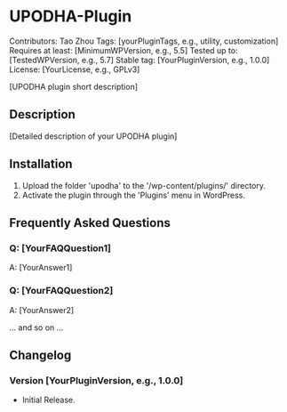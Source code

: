 # UPODHA-Plugin

Contributors: Tao Zhou
Tags: [yourPluginTags, e.g., utility, customization]
Requires at least: [MinimumWPVersion, e.g., 5.5]
Tested up to: [TestedWPVersion, e.g., 5.7]
Stable tag: [YourPluginVersion, e.g., 1.0.0]
License: [YourLicense, e.g., GPLv3]

[UPODHA plugin short description]

## Description

[Detailed description of your UPODHA plugin]

## Installation

1. Upload the folder 'upodha' to the '/wp-content/plugins/' directory.
2. Activate the plugin through the 'Plugins' menu in WordPress.

## Frequently Asked Questions

### Q: [YourFAQQuestion1]
A: [YourAnswer1]

### Q: [YourFAQQuestion2]
A: [YourAnswer2]

... and so on ...

## Changelog

### Version [YourPluginVersion, e.g., 1.0.0]
- Initial Release.
